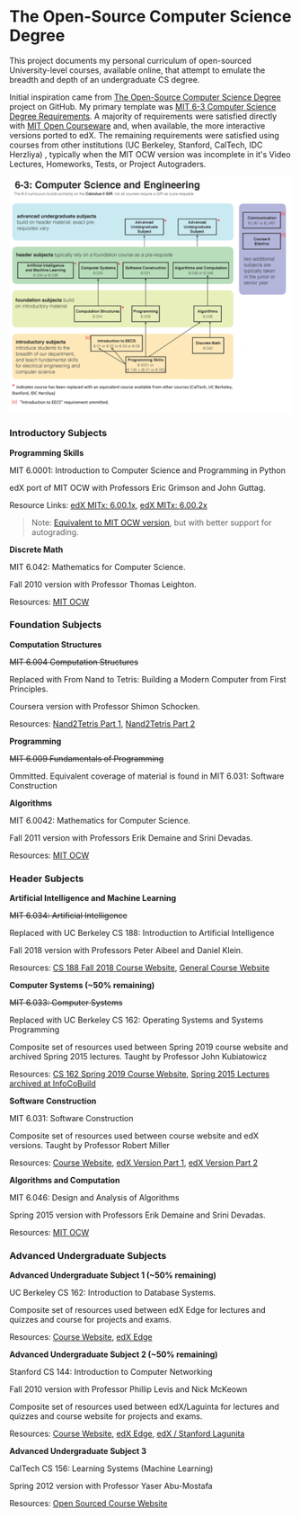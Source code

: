 # The Open-Source Computer Science Degree

This project documents my personal curriculum of open-sourced University-level courses, available online, that attempt to emulate the breadth and depth of an undergraduate CS degree.  

Initial inspiration came from [The Open-Source Computer Science Degree](https://github.com/ossu/computer-science) project on GitHub. My primary template was [MIT 6-3 Computer Science Degree Requirements](http://www.eecs.mit.edu/curriculum2017). A majority of requirements were satisfied directly with [MIT Open Courseware](https://ocw.mit.edu/courses/electrical-engineering-and-computer-science/) and, when available, the more interactive versions ported to edX. The remaining requirements were satisfied using courses from other institutions (UC Berkeley, Stanford, CalTech, IDC Herzliya) , typically when the MIT OCW version was incomplete in it's Video Lectures, Homeworks, Tests, or Project Autograders.

![](imgs/MIT_CS_Curriculum.png)

### Introductory Subjects

**Programming Skills**

MIT 6.0001: Introduction to Computer Science and Programming in Python

edX port of MIT OCW with Professors Eric Grimson and John Guttag.

Resource Links: [edX MITx: 6.00.1x](https://courses.edx.org/courses/course-v1:MITx+6.00.1x+2T2017_2/course/), [edX MITx: 6.00.2x](https://courses.edx.org/courses/course-v1:=MITx+6.00.2x+3T2017/course/)

>Note: [Equivalent to MIT OCW version](https://ocw.mit.edu/courses/electrical-engineering-and-computer-science/6-0001-introduction-to-computer-science-and-programming-in-python-fall-2016/#course_tabs), but with better support for autograding.

**Discrete Math**

MIT 6.042: Mathematics for Computer Science.

Fall 2010 version with Professor Thomas Leighton.

Resources: [MIT OCW](https://ocw.mit.edu/courses/electrical-engineering-and-computer-science/6-042j-mathematics-for-computer-science-fall-2010/)

### Foundation Subjects

**Computation Structures**

~~MIT 6.004 Computation Structures~~ 

Replaced with From Nand to Tetris: Building a Modern Computer from First Principles.

Coursera version with Professor Shimon Schocken.

Resources: [Nand2Tetris Part 1](https://www.coursera.org/learn/build-a-computer?), [Nand2Tetris Part 2](https://www.coursera.org/learn/nand2tetris2) 

**Programming**

~~MIT 6.009 Fundamentals of Programming~~

Ommitted. Equivalent coverage of material is found in MIT 6.031: Software Construction

**Algorithms**

MIT 6.0042: Mathematics for Computer Science.

Fall 2011 version with Professors Erik Demaine and Srini Devadas.

Resources: [MIT OCW](https://ocw.mit.edu/courses/electrical-engineering-and-computer-science/6-006-introduction-to-algorithms-fall-2011/)


### Header Subjects

**Artificial Intelligence and Machine Learning**

~~MIT 6.034: Artificial Intelligence~~

Replaced with UC Berkeley CS 188: Introduction to Artificial Intelligence

Fall 2018 version with Professors Peter Aibeel and Daniel Klein.

Resources: [CS 188 Fall 2018 Course Website](https://inst.eecs.berkeley.edu/~cs188/fa18/), [General Course Website](http://ai.berkeley.edu/home.html)

**Computer Systems (~50% remaining)**

~~MIT 6.033: Computer Systems~~

Replaced with UC Berkeley CS 162: Operating Systems and Systems Programming

Composite set of resources used between Spring 2019 course website and archived Spring 2015 lectures. 
Taught by Professor John Kubiatowicz

Resources: [CS 162 Spring 2019 Course Website](https://cs162.eecs.berkeley.edu/), [Spring 2015 Lectures archived at InfoCoBuild](http://www.infocobuild.com/education/audio-video-courses/computer-science/cs162-spring2015-berkeley.html)

**Software Construction**

MIT 6.031: Software Construction

Composite set of resources used between course website and edX versions. Taught by Professor Robert Miller

Resources: [Course Website](http://web.mit.edu/6.031/www/sp19/), [edX Version Part 1](https://courses.edx.org/courses/course-v1:MITx+6.005.1x+3T2016/course/), [edX Version Part 2](https://courses.edx.org/courses/course-v1:MITx+6.005.2x+1T2017/course/) 

**Algorithms and Computation**

MIT 6.046: Design and Analysis of Algorithms

Spring 2015 version with Professors Erik Demaine and Srini Devadas.

Resources: [MIT OCW](https://ocw.mit.edu/courses/electrical-engineering-and-computer-science/6-046j-design-and-analysis-of-algorithms-spring-2015/)

### Advanced Undergraduate Subjects

**Advanced Undergraduate Subject 1 (~50% remaining)**

UC Berkeley CS 162: Introduction to Database Systems.

Composite set of resources used between edX Edge for lectures and quizzes and course for projects and exams. 

Resources: [Course Website](https://www.cs186berkeley.net/), [edX Edge](https://edge.edx.org/courses/course-v1:EdgeBerkeley+CS186+2019_SP/course/)

**Advanced Undergraduate Subject 2 (~50% remaining)**

Stanford CS 144: Introduction to Computer Networking

Fall 2010 version with Professor Phillip Levis and Nick McKeown

Composite set of resources used between edX/Laguinta for lectures and quizzes and course website for projects and exams.

Resources: [Course Website](http://www.scs.stanford.edu/10au-cs144/), [edX Edge](https://edge.edx.org/courses/course-v1:EdgeBerkeley+CS186+2019_SP/course/), [edX / Stanford Lagunita](https://lagunita.stanford.edu/courses/Engineering/Networking-SP/SelfPaced/about)

**Advanced Undergraduate Subject 3**

CalTech CS 156: Learning Systems (Machine Learning)

Spring 2012 version with Professor Yaser Abu-Mostafa

Resources: [Open Sourced Course Website](https://work.caltech.edu/telecourse.html)
